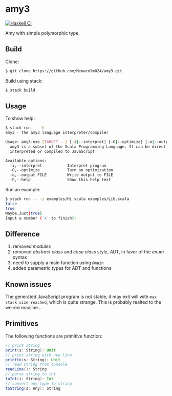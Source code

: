 # amy3

[![Haskell CI](https://github.com/Meowcolm024/amy3/actions/workflows/haskell.yml/badge.svg)](https://github.com/Meowcolm024/amy3/actions/workflows/haskell.yml)

Amy with simple polymorphic type.

## Build

Clone:

``` sh
$ git clone https://github.com/Meowcolm024/amy3.git
```

Build using stack:

``` sh
$ stack build
```

## Usage

To show help:

``` sh
$ stack run -- -h                           
amy3 - The amy3 language interpreter/compiler

Usage: amy3-exe [TARGET...] [-i|--interpret] [-O|--optimize] [-o|--output FILE]
  amy3 is a subset of the Scala Programming Language. It can be directly
  interpreted or compiled to JavaScript

Available options:
  -i,--interpret           Interpret program
  -O,--optimize            Turn on optimization
  -o,--output FILE         Write output to FILE
  -h,--help                Show this help text
```

Run an example:

``` sh
$ stack run -- -i examples/Hi.scala examples/Lib.scala
false
true
Maybe.Just(true)
Input a number ('x' to finish):  
```

## Difference

1. removed *modules*
2. removed *abstract class* and *case class* style, ADT, in favor of the *enum* syntax
3. need to supply a main function using `@main`
4. added parametric types for ADT and functions

## Known issues

The generated JavaScript program is not stable, it may exit will with `max stack size reached`, which is quite strange. This is probably realted to the weired readline...

## Primitives

The following functions are primitive function:

``` scala
// print string
print(s: String): Unit
// print string with new line
println(s: String): Unit
// read string from console
readLine(): String
// parse string to int
toInt(i: String): Int
// convert any type to string
toString(s: Any): String
```
